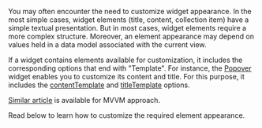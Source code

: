 You may often encounter the need to customize widget appearance. In the most simple cases, widget elements (title, content, collection item) have a simple textual presentation. But in most cases, widget elements require a more complex structure. Moreover, an element appearance may depend on values held in a data model associated with the current view.

If a widget contains elements available for customization, it includes the corresponding options that end with "Template". For instance, the [Popover](/api-reference/10%20UI%20Widgets/dxPopover '/Documentation/ApiReference/UI_Widgets/dxPopover/') widget enables you to customize its content and title. For this purpose, it includes the [contentTemplate](/api-reference/10%20UI%20Widgets/dxOverlay/1%20Configuration/contentTemplate.md '/Documentation/ApiReference/UI_Widgets/dxPopover/Configuration/#contentTemplate') and [titleTemplate](/api-reference/10%20UI%20Widgets/dxPopup/1%20Configuration/titleTemplate.md '/Documentation/ApiReference/UI_Widgets/dxPopover/Configuration/#titleTemplate') options.

[Similar article](/concepts/10%20UI%20Widgets/80%20Common/35%20Customize%20Widget%20Element%20Appearance%20-%20MVVM%20Approach '/Documentation/Guide/UI_Widgets/Common/Customize_Widget_Element_Appearance_-_MVVM_Approach/') is available for MVVM approach.

Read below to learn how to customize the required element appearance.